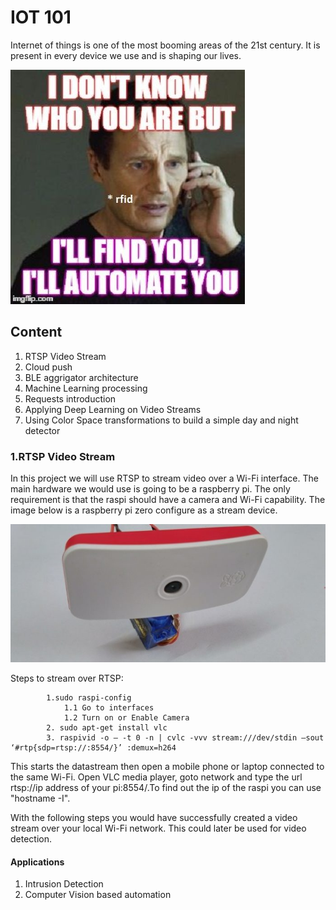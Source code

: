 # IOT 101
Internet of things is one of the most booming areas of the 21st century. It is present in every device we use and is shaping our lives.

![Screenshot](imgs/img1.jpg)

## Content
1. RTSP Video Stream
2. Cloud push
3. BLE aggrigator architecture
4. Machine Learning processing
5. Requests introduction
6. Applying Deep Learning on Video Streams
7. Using Color Space transformations to build a simple day and night detector

### 1.RTSP Video Stream
In this project we will use RTSP to stream video over a Wi-Fi interface. The main hardware we would use is going to be a raspberry pi. The only requirement is that the raspi should have a camera and Wi-Fi capability. The image below is a raspberry pi zero configure as a stream device.

![Screenshot](imgs/raspi_stream.jpg)

Steps to stream over RTSP:

            1.sudo raspi-config
                1.1 Go to interfaces
                1.2 Turn on or Enable Camera
            2. sudo apt-get install vlc
            3. raspivid -o – -t 0 -n | cvlc -vvv stream:///dev/stdin –sout ‘#rtp{sdp=rtsp://:8554/}’ :demux=h264

This starts the datastream then open a mobile phone or laptop connected to the same Wi-Fi. Open VLC media player, goto network and type the url rtsp://ip address of your pi:8554/.To find out the ip of the raspi you can use "hostname -I". 

With the following steps you would have successfully created a video stream over your local Wi-Fi network. This could later be used for video detection.

#### Applications
1. Intrusion Detection
2. Computer Vision based automation

